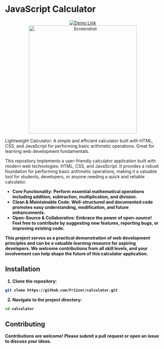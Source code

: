 <h1>JavaScript Calculator</h1>
<div align="center">
    <a href="https://friizor.github.io/calculator/" target="_blank">
        <img src="https://img.shields.io/badge/Demo-Link-brightgreen" alt="Demo Link">
    </a><br>
    <img src="https://github.com/Friizor/calculator/assets/153310182/aa4f21b6-a241-4b1b-9732-b7a40fe6d5aa" height="350px" alt="Screenshot">
</div>

Lightweight Calculator: A simple and efficient calculator built with HTML, CSS, and JavaScript for performing basic arithmetic operations. Great for learning web development fundamentals.

<p>This repository implements a user-friendly calculator application built with modern web technologies: HTML, CSS, and JavaScript. It provides a robust foundation for performing basic arithmetic operations, making it a valuable tool for students, developers, or anyone needing a quick and reliable calculator.</p>

<ul>
  <li><b>Core Functionality: Perform essential mathematical operations including addition, subtraction, multiplication, and division.</li>
  <li><b>Clean & Maintainable Code: Well-structured and documented code promotes easy understanding, modification, and future enhancements.</li>
  <li><b>Open-Source & Collaborative: Embrace the power of open-source! Feel free to contribute by suggesting new features, reporting bugs, or improving existing code.</li>
</ul>

<p>This project serves as a practical demonstration of web development principles and can be a valuable learning resource for aspiring developers.  We welcome contributions from all skill levels, and your involvement can help shape the future of this calculator application.</p>

## Installation

1. Clone the repository:
```bash
git clone https://github.com/Friizor/calculator.git
   ```
2. Navigate to the project directory:
`````bash
cd calculator
`````

## Contributing

Contributions are welcome! Please submit a pull request or open an issue to discuss your ideas.

